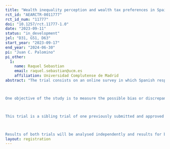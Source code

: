 ```yaml
---
title: "Wealth inequality perception and wealth tax preferences in Spain"
rct_id: "AEARCTR-0011777"
rct_id_num: "11777"
doi: "10.1257/rct.11777-1.0"
date: "2023-09-11"
status: "in_development"
jel: "D31, G51, D63"
start_year: "2023-09-17"
end_year: "2024-06-30"
pi: "Juan C. Palomino"
pi_other:
  1:
    name: Raquel Sebastian
    email: raquel.sebastian@ucm.es
    affiliation: Universidad Complutense de Madrid
abstract: "The trial consists on an online survey in which Spanish respondents from a representative sample are asked questions about their perception of wealth inequality in Spain. Then, some of them are randomly provided with some factual information about the current estimated values of wealth inequality in Spain. After that, both control and treated group respond to questions about their preferences for wealth taxation and about different possible schemes for such wealth taxation.

One objective of the study is to measure the possible bias or discrepancy in people's perception of wealth inequality; then, a second question we are interested in is whether people who are informed (treated group) about the current actual levels of wealth inequality correct that bias; finally, the main goal of the study will be to measure how that perception correction affects preferences for wealth taxation in general and/or for different types of wealth taxation schemes.

This trial is a sibling trial of one previously submitted and approved by AEA RCT Registry for the United Kindgom (https://doi.org/10.1257/rct.10698-1.0), in which data collection is already completed. 

Results of both trials will be analysed independently and results for both trials compared and put in the context of their respective country profiles, aiming to provide an overview of the commonalities and differences found between the two countries' population. "
layout: registration
---
```


